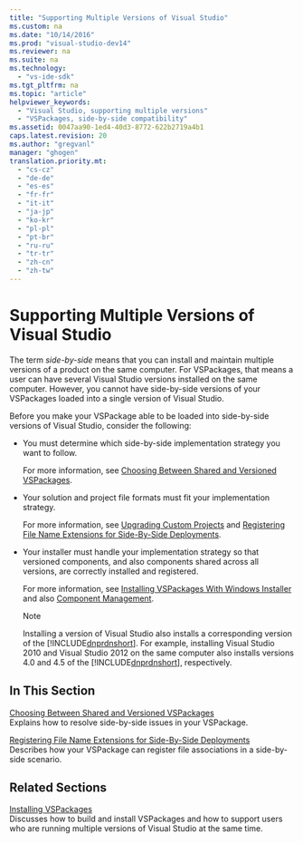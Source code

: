 ```yaml
---
title: "Supporting Multiple Versions of Visual Studio"
ms.custom: na
ms.date: "10/14/2016"
ms.prod: "visual-studio-dev14"
ms.reviewer: na
ms.suite: na
ms.technology: 
  - "vs-ide-sdk"
ms.tgt_pltfrm: na
ms.topic: "article"
helpviewer_keywords: 
  - "Visual Studio, supporting multiple versions"
  - "VSPackages, side-by-side compatibility"
ms.assetid: 0047aa90-1ed4-40d3-8772-622b2719a4b1
caps.latest.revision: 20
ms.author: "gregvanl"
manager: "ghogen"
translation.priority.mt: 
  - "cs-cz"
  - "de-de"
  - "es-es"
  - "fr-fr"
  - "it-it"
  - "ja-jp"
  - "ko-kr"
  - "pl-pl"
  - "pt-br"
  - "ru-ru"
  - "tr-tr"
  - "zh-cn"
  - "zh-tw"
---
```

# Supporting Multiple Versions of Visual Studio
The term *side-by-side* means that you can install and maintain multiple versions of a product on the same computer. For VSPackages, that means a user can have several Visual Studio versions installed on the same computer. However, you cannot have side-by-side versions of your VSPackages loaded into a single version of Visual Studio.  
  
 Before you make your VSPackage able to be loaded into side-by-side versions of Visual Studio, consider the following:  
  
-   You must determine which side-by-side implementation strategy you want to follow.  
  
     For more information, see [Choosing Between Shared and Versioned VSPackages](../extensibility/choosing-between-shared-and-versioned-vspackages.md).  
  
-   Your solution and project file formats must fit your implementation strategy.  
  
     For more information, see [Upgrading Custom Projects](../misc/upgrading-custom-projects.md) and [Registering File Name Extensions for Side-By-Side Deployments](../extensibility/registering-file-name-extensions-for-side-by-side-deployments.md).  
  
-   Your installer must handle your implementation strategy so that versioned components, and also components shared across all versions, are correctly installed and registered.  
  
     For more information, see [Installing VSPackages With Windows Installer](../extensibility/installing-vspackages-with-windows-installer.md) and also [Component Management](../extensibility/component-management.md).  
  
    > [!NOTE]
    >  Installing a version of Visual Studio also installs a corresponding version of the [!INCLUDE[dnprdnshort](../codequality/includes/dnprdnshort_md.md)]. For example, installing Visual Studio 2010 and Visual Studio 2012 on the same computer also installs versions 4.0 and 4.5 of the [!INCLUDE[dnprdnshort](../codequality/includes/dnprdnshort_md.md)], respectively.  
  
## In This Section  
 [Choosing Between Shared and Versioned VSPackages](../extensibility/choosing-between-shared-and-versioned-vspackages.md)  
 Explains how to resolve side-by-side issues in your VSPackage.  
  
 [Registering File Name Extensions for Side-By-Side Deployments](../extensibility/registering-file-name-extensions-for-side-by-side-deployments.md)  
 Describes how your VSPackage can register file associations in a side-by-side scenario.  
  
## Related Sections  
 [Installing VSPackages](../misc/installing-vspackages.md)  
 Discusses how to build and install VSPackages and how to support users who are running multiple versions of Visual Studio at the same time.